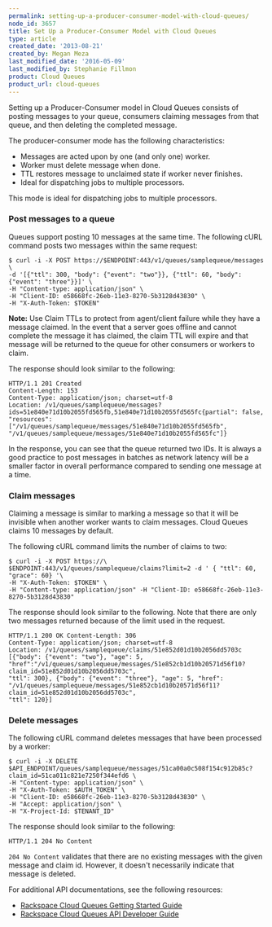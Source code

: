 ```yaml
---
permalink: setting-up-a-producer-consumer-model-with-cloud-queues/
node_id: 3657
title: Set Up a Producer-Consumer Model with Cloud Queues
type: article
created_date: '2013-08-21'
created_by: Megan Meza
last_modified_date: '2016-05-09'
last_modified_by: Stephanie Fillmon
product: Cloud Queues
product_url: cloud-queues
---
```


Setting up a Producer-Consumer model in Cloud Queues consists of posting
messages to your queue, consumers claiming messages from that queue, and
then deleting the completed message.

The producer-consumer mode has the following characteristics:

-   Messages are acted upon by one (and only one) worker.
-   Worker must delete message when done.
-   TTL restores message to unclaimed state if worker never finishes.
-   Ideal for dispatching jobs to multiple processors.

This mode is ideal for dispatching jobs to multiple processors.

### Post messages to a queue

Queues support posting 10 messages at the same time. The following cURL command posts two messages within the same request:

    $ curl -i -X POST https://$ENDPOINT:443/v1/queues/samplequeue/messages \
    -d '[{"ttl": 300, "body": {"event": "two"}}, {"ttl": 60, "body": {"event": "three"}}]' \
    -H "Content-type: application/json" \
    -H "Client-ID: e58668fc-26eb-11e3-8270-5b3128d43830" \
    -H "X-Auth-Token: $TOKEN"

**Note:** Use Claim TTLs to protect from agent/client failure while they have a message claimed. In the event that a server goes offline and cannot complete the message it has claimed, the claim TTL will expire and that message will be returned to the queue for other consumers or workers to claim.

The response should look similar to the following:

    HTTP/1.1 201 Created     
    Content-Length: 153     
    Content-Type: application/json; charset=utf-8     
    Location: /v1/queues/samplequeue/messages?ids=51e840e71d10b2055fd565fb,51e840e71d10b2055fd565fc{partial": false, "resources": ["/v1/queues/samplequeue/messages/51e840e71d10b2055fd565fb", "/v1/queues/samplequeue/messages/51e840e71d10b2055fd565fc"]}

In the response, you can see that the queue returned
two IDs. It is always a good practice to post messages in batches as
network latency will be a smaller factor in overall performance compared
to sending one message at a time.

### Claim messages

Claiming a message is similar to marking a message so that it will be
invisible when another worker wants to claim messages. Cloud Queues claims 10 messages by default.

The following cURL command limits the number of claims to two:

    $ curl -i -X POST https://\
    $ENDPOINT:443/v1/queues/samplequeue/claims?limit=2 -d ' { "ttl": 60, "grace": 60} '\
    -H "X-Auth-Token: $TOKEN" \
    -H "Content-type: application/json" -H "Client-ID: e58668fc-26eb-11e3-8270-5b3128d43830"

The response should look similar to the following. Note that there are only two messages returned because of the limit used in the request.

    HTTP/1.1 200 OK Content-Length: 306
    Content-Type: application/json; charset=utf-8
    Location: /v1/queues/samplequeue/claims/51e852d01d10b2056dd5703c [{"body": {"event": "two"}, "age": 5,         "href":"/v1/queues/samplequeue/messages/51e852cb1d10b20571d56f10?claim_id=51e852d01d10b2056dd5703c",
    "ttl": 300}, {"body": {"event": "three"}, "age": 5, "href":
    "/v1/queues/samplequeue/messages/51e852cb1d10b20571d56f11?claim_id=51e852d01d10b2056dd5703c",
    "ttl": 120}]

### Delete messages

The following cURL command deletes messages that have been processed by a worker:

    $ curl -i -X DELETE $API_ENDPOINT/queues/samplequeue/messages/51ca00a0c508f154c912b85c?claim_id=51ca011c821e7250f344efd6 \
    -H "Content-type: application/json" \
    -H "X-Auth-Token: $AUTH_TOKEN" \
    -H "Client-ID: e58668fc-26eb-11e3-8270-5b3128d43830" \
    -H "Accept: application/json" \
    -H "X-Project-Id: $TENANT_ID"

The response should look similar to the following:

    HTTP/1.1 204 No Content

`204 No Content` validates that there are no existing messages with
the given message and claim id. However, it doesn't necessarily indicate that message
is deleted.

For additional API documentations, see the following resources:

- [Rackspace Cloud Queues Getting Started Guide](https://developer.rackspace.com/docs/cloud-queues/v1/developer-guide/#getting-started)
- [Rackspace Cloud Queues API Developer Guide](https://developer.rackspace.com/docs/cloud-queues/v1/developer-guide/#developer-guide)
